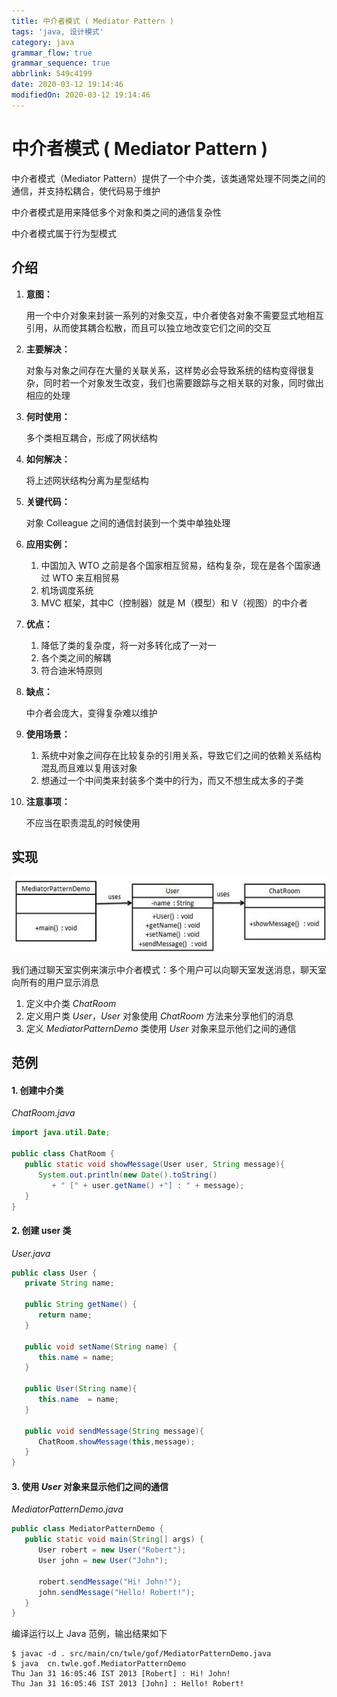 ```yaml
---
title: 中介者模式 ( Mediator Pattern )
tags: 'java, 设计模式'
category: java
grammar_flow: true
grammar_sequence: true
abbrlink: 549c4199
date: 2020-03-12 19:14:46
modifiedOn: 2020-03-12 19:14:46
---
```

# 中介者模式 ( Mediator Pattern ) #

中介者模式（Mediator Pattern）提供了一个中介类，该类通常处理不同类之间的通信，并支持松耦合，使代码易于维护

中介者模式是用来降低多个对象和类之间的通信复杂性

中介者模式属于行为型模式

<!-- more -->

## 介绍 ##

1.  **意图：**
    
    用一个中介对象来封装一系列的对象交互，中介者使各对象不需要显式地相互引用，从而使其耦合松散，而且可以独立地改变它们之间的交互
2.  **主要解决：**
    
    对象与对象之间存在大量的关联关系，这样势必会导致系统的结构变得很复杂，同时若一个对象发生改变，我们也需要跟踪与之相关联的对象，同时做出相应的处理
3.  **何时使用：**
    
    多个类相互耦合，形成了网状结构
4.  **如何解决：**
    
    将上述网状结构分离为星型结构
5.  **关键代码：**
    
    对象 Colleague 之间的通信封装到一个类中单独处理
6.  **应用实例：**
    
    1.  中国加入 WTO 之前是各个国家相互贸易，结构复杂，现在是各个国家通过 WTO 来互相贸易
    2.  机场调度系统
    3.  MVC 框架，其中C（控制器）就是 M（模型）和 V（视图）的中介者
7.  **优点：**
    
    1.  降低了类的复杂度，将一对多转化成了一对一
    2.  各个类之间的解耦
    3.  符合迪米特原则
8.  **缺点：**
    
    中介者会庞大，变得复杂难以维护
9.  **使用场景：**
    
    1.  系统中对象之间存在比较复杂的引用关系，导致它们之间的依赖关系结构混乱而且难以复用该对象
    2.  想通过一个中间类来封装多个类中的行为，而又不想生成太多的子类
10. **注意事项：**
    
    不应当在职责混乱的时候使用

## 实现 ##

![中介者模式](../../image/mediator_pattern_1.jpg)

我们通过聊天室实例来演示中介者模式：多个用户可以向聊天室发送消息，聊天室向所有的用户显示消息

1.  定义中介类 *ChatRoom*
2.  定义用户类 *User*，*User* 对象使用 *ChatRoom* 方法来分享他们的消息
3.  定义 *MediatorPatternDemo* 类使用 *User* 对象来显示他们之间的通信

## 范例 ##

#### 1. 创建中介类 ####

*ChatRoom.java*

```java
import java.util.Date;

public class ChatRoom {
   public static void showMessage(User user, String message){
      System.out.println(new Date().toString()
         + " [" + user.getName() +"] : " + message);
   }
}
```

#### 2. 创建 user 类 ####

*User.java*

```java
public class User {
   private String name;

   public String getName() {
      return name;
   }

   public void setName(String name) {
      this.name = name;
   }

   public User(String name){
      this.name  = name;
   }

   public void sendMessage(String message){
      ChatRoom.showMessage(this,message);
   }
}
```

#### 3. 使用 *User* 对象来显示他们之间的通信 ####

*MediatorPatternDemo.java*

```java
public class MediatorPatternDemo {
   public static void main(String[] args) {
      User robert = new User("Robert");
      User john = new User("John");

      robert.sendMessage("Hi! John!");
      john.sendMessage("Hello! Robert!");
   }
}
```

编译运行以上 Java 范例，输出结果如下

```shell
$ javac -d . src/main/cn/twle/gof/MediatorPatternDemo.java
$ java  cn.twle.gof.MediatorPatternDemo
Thu Jan 31 16:05:46 IST 2013 [Robert] : Hi! John!
Thu Jan 31 16:05:46 IST 2013 [John] : Hello! Robert!
```
